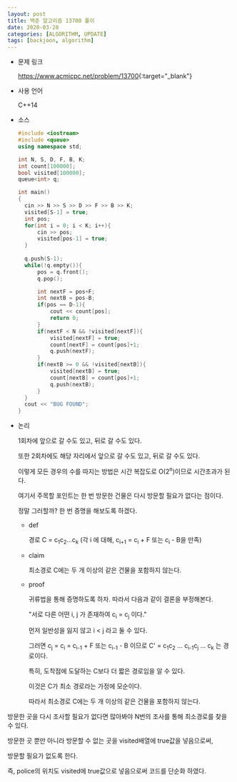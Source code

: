 ```yaml
---
layout: post
title: 백준 알고리즘 13700 풀이
date: 2020-03-20
categories: [ALGORITHM, UPDATE]
tags: [backjoon, algorithm]
---
```


* 문제 링크

  <https://www.acmicpc.net/problem/13700>{:target="_blank"}
  
* 사용 언어

  C++14

* 소스

  ```c++
  #include <iostream>
  #include <queue>
  using namespace std;
  
  int N, S, D, F, B, K;
  int count[100000];
  bool visited[100000];
  queue<int> q;
  
  int main()
  {
  	cin >> N >> S >> D >> F >> B >> K;
  	visited[S-1] = true;
  	int pos;
  	for(int i = 0; i < K; i++){
  		cin >> pos;
  		visited[pos-1] = true;
  	}	
  	
  	q.push(S-1);
  	while(!q.empty()){
  		pos = q.front();
  		q.pop();
  
  		int nextF = pos+F;
  		int nextB = pos-B;
  		if(pos == D-1){
  			cout << count[pos];
  			return 0;
  		}
  		if(nextF < N && !visited[nextF]){
  			visited[nextF] = true;
  			count[nextF] = count[pos]+1;
  			q.push(nextF);
  		}
  		if(nextB >= 0 && !visited[nextB]){
  			visited[nextB] = true;
  			count[nextB] = count[pos]+1;
  			q.push(nextB);
  		}
  	}
  	cout << "BUG FOUND";
  }
  ```

* 논리

  1회차에 앞으로 갈 수도 있고, 뒤로 갈 수도 있다. 

  또한 2회차에도 해당 자리에서 앞으로 갈 수도 있고, 뒤로 갈 수도 있다. 

  이렇게 모든 경우의 수를 따지는 방법은 시간 복잡도로 O(2<sup>n</sup>)이므로 시간초과가 된다.

  여기서 주목할 포인트는 한 번 방문한 건물은 다시 방문할 필요가 없다는 점이다.

  정말 그러할까? 한 번 증명을 해보도록 하겠다.

  

  * def

    경로 C = c<sub>1</sub>c<sub>2</sub>...c<sub>k</sub>  (각 i 에 대해, c<sub>i+1</sub> = c<sub>i</sub> + F 또는 c<sub>i</sub> - B을 만족)

  * claim

    최소경로 C에는 두 개 이상의 같은 건물을 포함하지 않는다.

  * proof

    귀류법을 통해 증명하도록 하자. 따라서 다음과 같이 결론을 부정해본다.

    "서로 다른 어떤 i, j 가 존재하여 c<sub>i</sub> = c<sub>j</sub> 이다."

    먼저 일반성을 잃지 않고 i < j 라고 둘 수 있다.

    그러면 c<sub>j</sub> = c<sub>i</sub> = c<sub>i-1</sub> + F 또는 c<sub>i-1</sub> - B 이므로 C' = c<sub>1</sub>c<sub>2</sub> ... c<sub>i-1</sub>c<sub>j</sub> ... c<sub>k</sub> 는 경로이다.

    특히, 도착점에 도달하는 C보다 더 짧은 경로임을 알 수 있다.

    이것은 C가 최소 경로라는 가정에 모순이다. 

    따라서 최소경로 C에는 두 개 이상의 같은 건물을 포함하지 않는다.

  
  

방문한 곳을 다시   조사할 필요가 없다면 많아봐야 N번의 조사를 통해 최소경로를 찾을 수 있다.

방문한 곳 뿐만 아니라 방문할 수 없는 곳을 visited배열에 true값을 넣음으로써,

  방문할 필요가 없도록 한다. 

  즉, police의 위치도 visited에 true값으로 넣음으로써 코드를 단순화 하였다.
